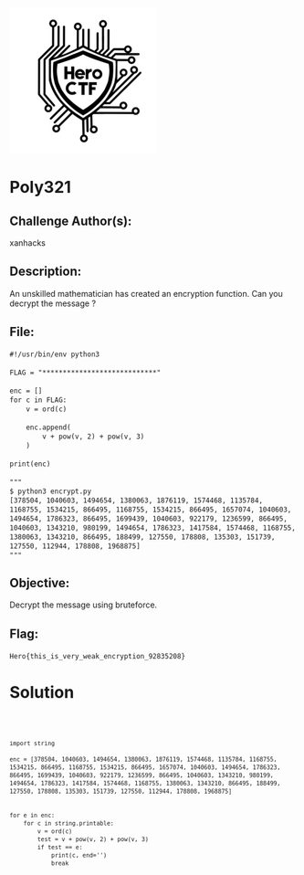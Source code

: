 ![](./assets/images/logo.webp)



        
            
# Poly321



## Challenge Author(s):
xanhacks

## Description:
An unskilled mathematician has created an encryption function. Can you decrypt the message ?

## File:
    #!/usr/bin/env python3

    FLAG = "****************************"

    enc = []
    for c in FLAG:
        v = ord(c)

        enc.append(
            v + pow(v, 2) + pow(v, 3)
        )

    print(enc)

    """
    $ python3 encrypt.py
    [378504, 1040603, 1494654, 1380063, 1876119, 1574468, 1135784, 1168755, 1534215, 866495, 1168755, 1534215, 866495, 1657074, 1040603, 1494654, 1786323, 866495, 1699439, 1040603, 922179, 1236599, 866495, 1040603, 1343210, 980199, 1494654, 1786323, 1417584, 1574468, 1168755, 1380063, 1343210, 866495, 188499, 127550, 178808, 135303, 151739, 127550, 112944, 178808, 1968875]
    """


## Objective:
Decrypt the message using bruteforce.


## Flag:
`Hero{this_is_very_weak_encryption_92835208}`
# 

# Solution
<code>

    import string

    enc = [378504, 1040603, 1494654, 1380063, 1876119, 1574468, 1135784, 1168755, 1534215, 866495, 1168755, 1534215, 866495, 1657074, 1040603, 1494654, 1786323, 866495, 1699439, 1040603, 922179, 1236599, 866495, 1040603, 1343210, 980199, 1494654, 1786323, 1417584, 1574468, 1168755, 1380063, 1343210, 866495, 188499, 127550, 178808, 135303, 151739, 127550, 112944, 178808, 1968875]


    for e in enc:
        for c in string.printable:
            v = ord(c)
            test = v + pow(v, 2) + pow(v, 3)
            if test == e:
                print(c, end='')
                break
</code>